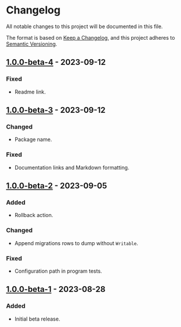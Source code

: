 <!-- markdownlint-disable MD001 MD024 -->
# Changelog

All notable changes to this project will be documented in this file.

The format is based on [Keep a Changelog](https://keepachangelog.com/en/1.1.0/),
and this project adheres to [Semantic Versioning](https://semver.org/spec/v2.0.0.html).

## [1.0.0-beta-4] - 2023-09-12

### Fixed

- Readme link.

## [1.0.0-beta-3] - 2023-09-12

### Changed

- Package name.

### Fixed

- Documentation links and Markdown formatting.

## [1.0.0-beta-2] - 2023-09-05

### Added

- Rollback action.

### Changed

- Append migrations rows to dump without `Writable`.

### Fixed

- Configuration path in program tests.

## [1.0.0-beta-1] - 2023-08-28

### Added

- Initial beta release.

[1.0.0-beta-2]: https://github.com/dunkelbraun/monolayer/releases/tag/monolayer-1.0.0-beta-2
[1.0.0-beta-1]: https://github.com/dunkelbraun/monolayer/releases/tag/monolayer-1.0.0-beta-1
[1.0.0-beta-3]: https://github.com/dunkelbraun/monolayer/releases/tag/monolayer-pg-1.0.0-beta-3
[1.0.0-beta-4]: https://github.com/dunkelbraun/monolayer/releases/tag/monolayer-pg-1.0.0-beta-4
